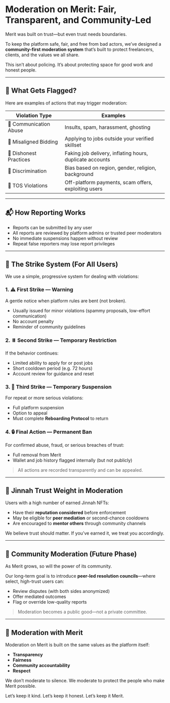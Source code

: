 # Moderation on Merit: Fair, Transparent, and Community-Led

Merit was built on trust—but even trust needs boundaries.

To keep the platform safe, fair, and free from bad actors, we’ve designed a **community-first moderation system** that’s built to protect freelancers, clients, and the values we all share.

This isn’t about policing. It’s about protecting space for good work and honest people.

---

## 📖 What Gets Flagged?

Here are examples of actions that may trigger moderation:

| Violation Type | Examples |
|----------------|----------|
| 💬 Communication Abuse | Insults, spam, harassment, ghosting |
| 🎯 Misaligned Bidding | Applying to jobs outside your verified skillset |
| 🧾 Dishonest Practices | Faking job delivery, inflating hours, duplicate accounts |
| 🚫 Discrimination | Bias based on region, gender, religion, background |
| 🏁 TOS Violations | Off-platform payments, scam offers, exploiting users |

---

## 📬 How Reporting Works

- Reports can be submitted by any user  
- All reports are reviewed by platform admins or trusted peer moderators  
- No immediate suspensions happen without review  
- Repeat false reporters may lose report privileges

---

## 🚦 The Strike System (For All Users)

We use a simple, progressive system for dealing with violations:

### 1. ⚠️ First Strike — Warning

A gentle notice when platform rules are bent (not broken).

- Usually issued for minor violations (spammy proposals, low-effort communication)
- No account penalty
- Reminder of community guidelines

### 2. ⏸️ Second Strike — Temporary Restriction

If the behavior continues:

- Limited ability to apply for or post jobs
- Short cooldown period (e.g. 72 hours)
- Account review for guidance and reset

### 3. 🚫 Third Strike — Temporary Suspension

For repeat or more serious violations:

- Full platform suspension
- Option to appeal
- Must complete **Reboarding Protocol** to return

### 4. 🔒 Final Action — Permanent Ban

For confirmed abuse, fraud, or serious breaches of trust:

- Full removal from Merit
- Wallet and job history flagged internally (but not publicly)

> All actions are recorded transparently and can be appealed.

---

## 🧿 Jinnah Trust Weight in Moderation

Users with a high number of earned Jinnah NFTs:

- Have their **reputation considered** before enforcement
- May be eligible for **peer mediation** or second-chance cooldowns
- Are encouraged to **mentor others** through community channels

We believe trust should matter. If you’ve earned it, we treat you accordingly.

---

## 🤝 Community Moderation (Future Phase)

As Merit grows, so will the power of its community.

Our long-term goal is to introduce **peer-led resolution councils**—where select, high-trust users can:

- Review disputes (with both sides anonymized)
- Offer mediated outcomes
- Flag or override low-quality reports

> Moderation becomes a public good—not a private committee.

---

## 💬 Moderation with Merit

Moderation on Merit is built on the same values as the platform itself:

- **Transparency**
- **Fairness**
- **Community accountability**
- **Respect**

We don’t moderate to silence. We moderate to protect the people who make Merit possible.

Let’s keep it kind. Let’s keep it honest. Let’s keep it Merit.
